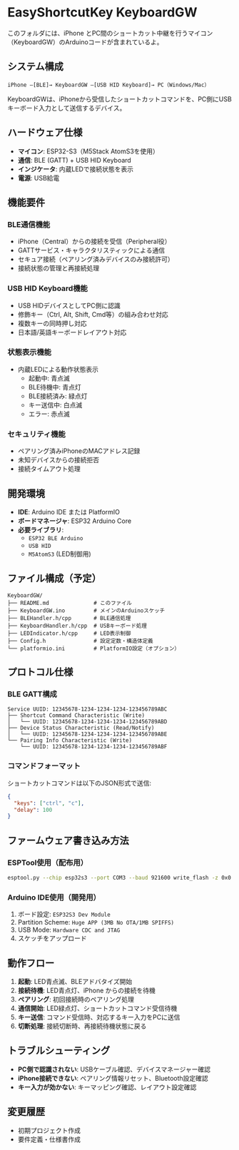 # EasyShortcutKey KeyboardGW

このフォルダには、iPhone とPC間のショートカット中継を行うマイコン（KeyboardGW）のArduinoコードが含まれているよ。

## システム構成
```
iPhone —[BLE]→ KeyboardGW —[USB HID Keyboard]→ PC（Windows/Mac）
```

KeyboardGWは、iPhoneから受信したショートカットコマンドを、PC側にUSBキーボード入力として送信するデバイス。

## ハードウェア仕様
- **マイコン**: ESP32-S3（M5Stack AtomS3を使用）
- **通信**: BLE (GATT) + USB HID Keyboard
- **インジケータ**: 内蔵LEDで接続状態を表示
- **電源**: USB給電

## 機能要件

### BLE通信機能
- iPhone（Central）からの接続を受信（Peripheral役）
- GATTサービス・キャラクタリスティックによる通信
- セキュア接続（ペアリング済みデバイスのみ接続許可）
- 接続状態の管理と再接続処理

### USB HID Keyboard機能
- USB HIDデバイスとしてPC側に認識
- 修飾キー（Ctrl, Alt, Shift, Cmd等）の組み合わせ対応
- 複数キーの同時押し対応
- 日本語/英語キーボードレイアウト対応

### 状態表示機能
- 内蔵LEDによる動作状態表示
  - 起動中: 青点滅
  - BLE待機中: 青点灯
  - BLE接続済み: 緑点灯
  - キー送信中: 白点滅
  - エラー: 赤点滅

### セキュリティ機能
- ペアリング済みiPhoneのMACアドレス記録
- 未知デバイスからの接続拒否
- 接続タイムアウト処理

## 開発環境
- **IDE**: Arduino IDE または PlatformIO
- **ボードマネージャ**: ESP32 Arduino Core
- **必要ライブラリ**:
  - `ESP32 BLE Arduino`
  - `USB HID`
  - `M5AtomS3` (LED制御用)

## ファイル構成（予定）
```
KeyboardGW/
├── README.md              # このファイル
├── KeyboardGW.ino         # メインのArduinoスケッチ
├── BLEHandler.h/cpp       # BLE通信処理
├── KeyboardHandler.h/cpp  # USBキーボード処理
├── LEDIndicator.h/cpp     # LED表示制御
├── Config.h               # 設定定数・構造体定義
└── platformio.ini         # PlatformIO設定（オプション）
```

## プロトコル仕様

### BLE GATT構成
```
Service UUID: 12345678-1234-1234-1234-123456789ABC
├── Shortcut Command Characteristic (Write)
│   └── UUID: 12345678-1234-1234-1234-123456789ABD
├── Device Status Characteristic (Read/Notify)
│   └── UUID: 12345678-1234-1234-1234-123456789ABE
└── Pairing Info Characteristic (Write)
    └── UUID: 12345678-1234-1234-1234-123456789ABF
```

### コマンドフォーマット
ショートカットコマンドは以下のJSON形式で送信:
```json
{
  "keys": ["ctrl", "c"],
  "delay": 100
}
```

## ファームウェア書き込み方法
### ESPTool使用（配布用）
```bash
esptool.py --chip esp32s3 --port COM3 --baud 921600 write_flash -z 0x0 KeyboardGW.bin
```

### Arduino IDE使用（開発用）
1. ボード設定: `ESP32S3 Dev Module`
2. Partition Scheme: `Huge APP (3MB No OTA/1MB SPIFFS)`
3. USB Mode: `Hardware CDC and JTAG`
4. スケッチをアップロード

## 動作フロー
1. **起動**: LED青点滅、BLEアドバタイズ開始
2. **接続待機**: LED青点灯、iPhone からの接続を待機
3. **ペアリング**: 初回接続時のペアリング処理
4. **通信開始**: LED緑点灯、ショートカットコマンド受信待機
5. **キー送信**: コマンド受信時、対応するキー入力をPCに送信
6. **切断処理**: 接続切断時、再接続待機状態に戻る

## トラブルシューティング
- **PC側で認識されない**: USBケーブル確認、デバイスマネージャー確認
- **iPhone接続できない**: ペアリング情報リセット、Bluetooth設定確認
- **キー入力が効かない**: キーマッピング確認、レイアウト設定確認

## 変更履歴
- 初期プロジェクト作成
- 要件定義・仕様書作成